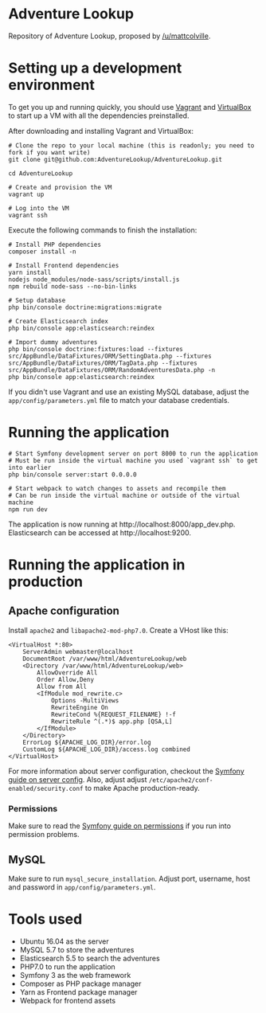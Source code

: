 # Adventure Lookup

Repository of Adventure Lookup, proposed by [/u/mattcolville](https://www.reddit.com/user/mattcolville).

# Setting up a development environment

To get you up and running quickly, you should use [Vagrant](https://vagrantup.com) and [VirtualBox](https://virtualbox.org) to start up a VM with all the dependencies preinstalled.

After downloading and installing Vagrant and VirtualBox:
```
# Clone the repo to your local machine (this is readonly; you need to fork if you want write)
git clone git@github.com:AdventureLookup/AdventureLookup.git
 
cd AdventureLookup
 
# Create and provision the VM
vagrant up
 
# Log into the VM
vagrant ssh
```

Execute the following commands to finish the installation:
```
# Install PHP dependencies
composer install -n
 
# Install Frontend dependencies
yarn install
nodejs node_modules/node-sass/scripts/install.js
npm rebuild node-sass --no-bin-links
 
# Setup database
php bin/console doctrine:migrations:migrate
 
# Create Elasticsearch index
php bin/console app:elasticsearch:reindex
 
# Import dummy adventures
php bin/console doctrine:fixtures:load --fixtures src/AppBundle/DataFixtures/ORM/SettingData.php --fixtures src/AppBundle/DataFixtures/ORM/TagData.php --fixtures src/AppBundle/DataFixtures/ORM/RandomAdventuresData.php -n
php bin/console app:elasticsearch:reindex
```

If you didn't use Vagrant and use an existing MySQL database, adjust the `app/config/parameters.yml` file to match your database credentials.

# Running the application

```
# Start Symfony development server on port 8000 to run the application
# Must be run inside the virtual machine you used `vagrant ssh` to get into earlier
php bin/console server:start 0.0.0.0
 
# Start webpack to watch changes to assets and recompile them
# Can be run inside the virtual machine or outside of the virtual machine
npm run dev
```

The application is now running at http://localhost:8000/app_dev.php.
Elasticsearch can be accessed at http://localhost:9200.

# Running the application in production

## Apache configuration

Install `apache2` and `libapache2-mod-php7.0`. Create a VHost like this:
```
<VirtualHost *:80>
    ServerAdmin webmaster@localhost
    DocumentRoot /var/www/html/AdventureLookup/web
    <Directory /var/www/html/AdventureLookup/web>
        AllowOverride All
        Order Allow,Deny
        Allow from All
        <IfModule mod_rewrite.c>
            Options -MultiViews
            RewriteEngine On
            RewriteCond %{REQUEST_FILENAME} !-f
            RewriteRule ^(.*)$ app.php [QSA,L]
        </IfModule>
    </Directory>
    ErrorLog ${APACHE_LOG_DIR}/error.log
    CustomLog ${APACHE_LOG_DIR}/access.log combined
</VirtualHost>
```

For more information about server configuration, checkout the [Symfony guide on server config](https://symfony.com/doc/current/setup/web_server_configuration.html).
Also, adjust adjust `/etc/apache2/conf-enabled/security.conf` to make Apache production-ready.

### Permissions

Make sure to read the [Symfony guide on permissions](https://symfony.com/doc/current/setup/file_permissions.html) if you run into permission problems.

## MySQL

Make sure to run `mysql_secure_installation`. Adjust port, username, host and password in `app/config/parameters.yml`.

# Tools used

- Ubuntu 16.04 as the server
- MySQL 5.7 to store the adventures
- Elasticsearch 5.5 to search the adventures
- PHP7.0 to run the application
- Symfony 3 as the web framework
- Composer as PHP package manager
- Yarn as Frontend package manager
- Webpack for frontend assets
